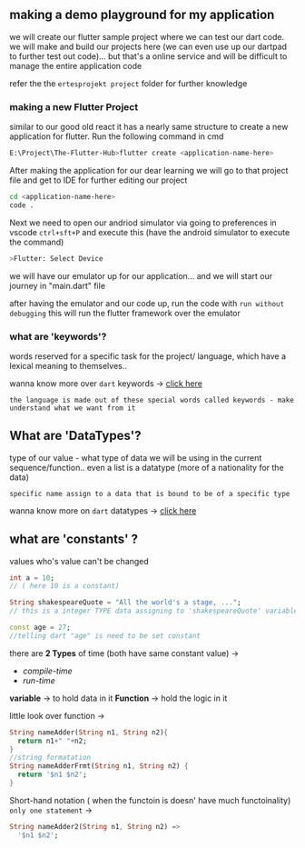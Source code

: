 ## making a demo playground for my application 

we will create our flutter sample project where we can test our dart code. we will make and build our projects here (we can even use up our dartpad to further test out code)... but that's a online service and will be difficult to manage the entire application code

refer the the `ertesprojekt project` folder for further knowledge 


### making a new Flutter Project

similar to our good old react it has a nearly same structure to create a new application for flutter. Run the following command in cmd 

```bash 
E:\Project\The-Flutter-Hub>flutter create <application-name-here>
```

After making the application for our dear learning we will go to that project file and get to IDE for further editing our project 

```bash 
cd <application-name-here> 
code .
```

Next we need to open our andriod simulator via going to preferences in vscode `ctrl+sft+P` and execute this (have the android simulator to execute the command)

```bash 
>Flutter: Select Device
```

we will have our emulator up for our application... and we will start our journey in "main.dart" file

after having the emulator and our code up, run the code with `run without debugging` this will run the flutter framework over the emulator

### what are 'keywords'? 

words reserved for a specific task for the project/ language, which have a lexical meaning to themselves.. 

wanna know more over `dart` keywords -> [click here](https://dart.dev/guides/language/language-tour#keywords)

`the language is made out of these special words called keywords - make understand what we want from it`

## What are 'DataTypes'? 

type of our value - what type of data we will be using in the current sequence/function.. even a list is a datatype (more of a nationality for the data)

`specific name assign to a data that is bound to be of a specific type`

wanna know more on `dart` datatypes -> [click here](https://api.dart.dev/stable/3.1.0/dart-core/dart-core-library.html)

## what are 'constants' ? 

values who's value can't be changed 

```dart
int a = 10;
// ( here 10 is a constant)

String shakespeareQuote = "All the world's a stage, ...";
// this is a integer TYPE data assigning to 'shakespeareQuote' variable with a constant value of "All the world's a stage, ..."

const age = 27;
//telling dart "age" is need to be set constant 
```

there are **2 Types** of time (both have same constant value) -> 
- _compile-time_ 
- _run-time_ 

**variable** -> to hold data in it
**Function** -> hold the logic in it 

little look over function -> 
```dart
String nameAdder(String n1, String n2){
  return n1+" "+n2;
}
//string formatation
String nameAdderFrmt(String n1, String n2) {
  return '$n1 $n2';
}
```

Short-hand notation ( when the functoin is doesn' have much functoinality) `only one statement` ->
```dart
String nameAdder2(String n1, String n2) =>
  '$n1 $n2';
```

